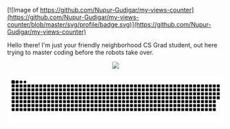 [![Image of https://github.com/Nupur-Gudigar/my-views-counter](https://github.com/Nupur-Gudigar/my-views-counter/blob/master/svg/profile/badge.svg)](https://github.com/Nupur-Gudigar/my-views-counter)

Hello there! I'm just your friendly neighborhood CS Grad student, out here trying to master coding before the robots take over. 

<p align = "center">
<img src = "https://media3.giphy.com/media/v1.Y2lkPTc5MGI3NjExcDBjYmgweHBzcTFzd2R1eG16OGptd3JzaTdwcTVtaDlmcjdpenlwZSZlcD12MV9pbnRlcm5hbF9naWZfYnlfaWQmY3Q9Zw/QMHoU66sBXqqLqYvGO/giphy.gif">
</p>


![snake gif](https://github.com/Nupur-Gudigar/Nupur-Gudigar/blob/output/github-snake-dark.svg)

 

<!--
**Nupur-Gudigar/Nupur-Gudigar** is a ✨ _special_ ✨ repository because its `README.md` (this file) appears on your GitHub profile.
![hmusicruof4-rowley (1)](https://github.com/user-attachments/assets/b952cdd1-e1a4-45a3-a6a1-ecb7c7ce1394)
Here are some ideas to get you started:
![chromedino](https://github.com/user-attachments/assets/7620c747-753f-4d12-939d-37e4a5b5d9b6)
- 🔭 I’m currently working on ...
- 🌱 I’m currently learning ...
- 👯 I’m looking to collaborate on ...
- 🤔 I’m looking for help with ...
- 💬 Ask me about ...
- 📫 How to reach me: ...
- 😄 Pronouns: ...
- ⚡ Fun fact: ...
 ![@novana #30NitesOfCode](https://www.codedex.io/api/petStatus?user=novana)
-->

